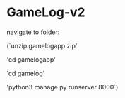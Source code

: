 # GameLog-v2

navigate to folder:

(`unzip gamelogapp.zip'

'cd gamelogapp'

'cd gamelog'

'python3 manage.py runserver 8000`)
